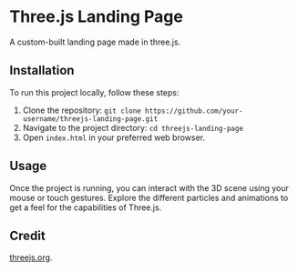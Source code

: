 # Three.js Landing Page

A custom-built landing page made in three.js.

## Installation

To run this project locally, follow these steps:

1. Clone the repository: `git clone https://github.com/your-username/threejs-landing-page.git`
2. Navigate to the project directory: `cd threejs-landing-page`
3. Open `index.html` in your preferred web browser.

## Usage

Once the project is running, you can interact with the 3D scene using your mouse or touch gestures. Explore the different particles and animations to get a feel for the capabilities of Three.js.

## Credit

[threejs.org](https://threejs.org/examples/?q=particle#webgpu_tsl_compute_attractors_particles).
